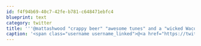 ```yaml
---
id: f4f94b69-40c7-42fe-b781-c648471ebfc4
blueprint: text
category: twitter
title: '''@mattashwood "crappy beer" "awesome tunes" and a "wicked Wacom tablet"?'
caption: '<span class="username username_linked">@<a href="https://twitter.com/mattashwood" title="Matt Ashwood">mattashwood</a></span> "crappy beer" "awesome tunes" and a "wicked Wacom tablet"?'
---
```

